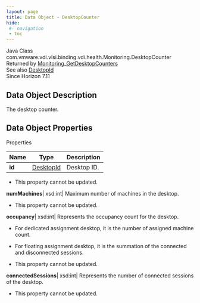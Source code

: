 ```yaml
---
layout: page
title: Data Object - DesktopCounter
hide:
 #- navigation
 - toc
---
```






Java Class
    com.vmware.vdi.vlsi.binding.vdi.health.Monitoring.DesktopCounter  
Returned by
     [Monitoring_GetDesktopCounters](vdi.health.Monitoring.md#getDesktopCounters)  
See also
     [DesktopId](vdi.entity.DesktopId.md)  
Since 
    Horizon 7.11

## Data Object Description 

The desktop counter. 

## Data Object Properties

Properties

Name |  Type |  Description   
---|---|---  
**id**| [DesktopId](vdi.entity.DesktopId.md)|  Desktop ID.   


 * This property cannot be updated.

  
**numMachines**|  xsd:int|  Maximum number of machines in the desktop.   


 * This property cannot be updated.

  
**occupancy**|  xsd:int|  Represents the occupancy count for the desktop. 

  * For dedicated assignment desktop, it is the number of assigned machine count.
  * For floating assignment desktop, it is the summation of the connected and disconnected sessions.

  


 * This property cannot be updated.

  
**connectedSessions**|  xsd:int|  Represents the number of connected sessions of the desktop.   


 * This property cannot be updated.

  
  

  

